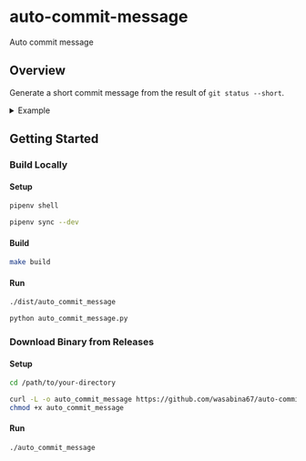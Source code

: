 # auto-commit-message
Auto commit message

## Overview

Generate a short commit message from the result of `git status --short`.

<details><summary>Example</summary>

```bash
$ git status --short
A  test1
A  test2
?? test3
$ auto_commit_message
Create test1, test2
```

```bash
$ git status --short
M  README.md
A  test1
A  test2
?? test3
$ auto_commit_message
Update README.md & Create test1, test2
```

```bash
$ git status --short
R  Makefile -> Makefile2
M  README.md
A  test1
A  test2
?? test3
$ auto_commit_message
Update README.md & Create test1, test2 & Rename Makefile -> Makefile2
```

```bash
$ git status --short
R  Makefile -> Makefile2
M  README.md
D  setup.cfg
A  test1
A  test2
?? test3
$ auto_commit_message
Update README.md & Create test1, test2 & Delete setup.cfg & Rename Makefile -> Makefile2
```

</details>

## Getting Started

### Build Locally

#### Setup

```bash
pipenv shell
```

```bash
pipenv sync --dev
```

#### Build

```bash
make build
```

#### Run

```bash
./dist/auto_commit_message
```

```bash
python auto_commit_message.py
```

### Download Binary from Releases

#### Setup

```bash
cd /path/to/your-directory
```

```bash
curl -L -o auto_commit_message https://github.com/wasabina67/auto-commit-message/releases/download/v0.1/auto_commit_message && \
chmod +x auto_commit_message
```

#### Run

```bash
./auto_commit_message
```
